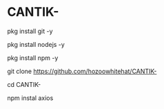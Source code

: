 # CANTIK-

pkg install git -y

pkg install nodejs -y

pkg install npm -y


git clone https://github.com/hozoowhitehat/CANTIK-

cd CANTIK-

npm instal axios

